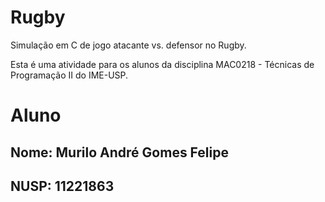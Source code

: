 # Rugby

Simulação em C de jogo atacante vs. defensor no Rugby.

Esta é uma atividade para os alunos da disciplina
MAC0218 - Técnicas de Programação II do IME-USP.


# Aluno
## Nome: Murilo André Gomes Felipe
## NUSP: 11221863